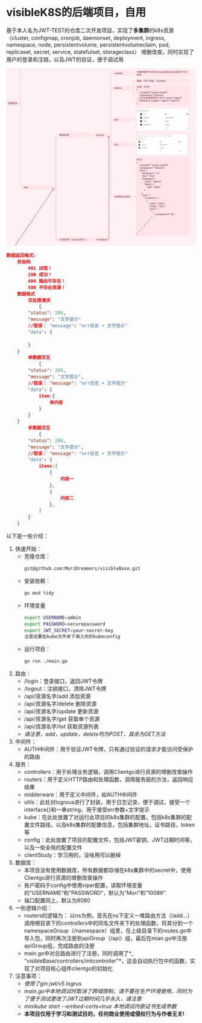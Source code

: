 # visibleK8S的后端项目，自用
基于本人名为JWT-TEST的仓库二次开发项目，实现了**多集群**的k8s资源
（cluster, configmap, cronjob, daemonset, deployment, ingress, namespace, node, persistentvolume, persistentvolumeclaim, pod, replicaset, secret, service, statefulset, storageclass）
增删改查，同时实现了用户的登录和注销，以及JWT的验证，便于调试用

![数据交互格式](./example/design.png)
```json
数据返回格式:
    状态码
        401 出错！
        200 成功！
        404 路由不存在！
        500 不存在资源！
    数据格式
        仅处理请求
            {
        "status": 200,
        "message": "文字提示"
        //错误： "message": "err信息 + 文字提示"
        "data": {
            
        }
    }
        单数据交互
            {
        "status": 200,
        "message": "文字提示",
        //错误： "message": "err信息 + 文字提示"
        "data": {
            item:{
                单内容
            }
        }
    }
        多数据交互
            {
        "status": 200,
        "message": "文字提示",
        //错误： "message": "err信息 + 文字提示"
        "data": {
            items:[
                {
                    内容一
                },
                {
                    内容二
                },
            ]
        }
    }
```

以下是一些介绍：
1. 快速开始：
   - 克隆仓库：
     ```bash
     git@github.com:MoriDreamers/visibleBase.git
   - 安装依赖：
     ```bash
     go mod tidy
   - 环境变量
     ```bash
     export USERNAME=admin
     export PASSWORD=securepassword
     export JWT_SECRET=your-secret-key
     注意还要在kube文件夹下填入你的kubeconfig
   - 运行项目：
     ```bash
     go run ./main.go
2. 路由：
   - /login：登录接口，返回JWT令牌
   - /logout：注销接口，清除JWT令牌
   - /api/资源名字/add 添加资源
   - /api/资源名字/delete 删除资源
   - /api/资源名字/update 更新资源
   - /api/资源名字/get 获取单个资源
   - /api/资源名字/list 获取资源列表
   - *请注意，add，update，delete均为POST，其余为GET方法*
3. 中间件：
   - AUTH中间件：用于验证JWT令牌，只有通过验证的请求才能访问受保护的路由
4. 服务：
   - controllers：用于处理业务逻辑，调用Clientgo进行资源的增删改查操作
   - routers：用于定义HTTP路由和处理函数，调用服务层的方法，返回响应结果
   - midderware：用于定义中间件，如AUTH中间件 
   - utils：此处对logrous进行了封装，用于日志记录，便于调试，接受一个interface{}和一串string，用于接受err参数+文字提示
   - kube：在此处放置了对运行此项目的k8s集群的配置，包括k8s集群的配置文件路径，以及k8s集群的配置信息，包括集群地址，证书路径，token等
   - config：此处放置了项目的配置文件，包括JWT密钥，JWT过期时间等，以及一些全局的配置文件
   - clientStudy：学习用的，没啥用可以删掉
5. 数据库：
   - 本项目没有使用数据库，所有数据都存储在k8s集群中的secret中，使用Clientgo进行资源的增删改查操作
   - 账户密码于config中使用viper配置，读取环境变量的”USERNAME“和”PASSWORD“，默认为”Mori“和”10086“
   - 端口配置同上，默认为8080
6. 一些逻辑介绍：
    - routers的逻辑为： 以ns为例，首先在ns下定义一堆路由方法（/add...）调用根目录下的controllers中的同名文件夹下的处理函数，将其分到一个namespaceGroup（/namespace）组里，在上级目录下的routes.go中导入包，同时再次注册到apiGroup（/api）组，最后在mian.go中注册apiGroup组，完成路由的注册
    - main.go中对总路由进行了注册，同时调用了*_ "visibleBase/controllers/initcontroller"*，这会自动执行包中的函数，实现了对项目核心组件clientgo的初始化
7. 注意事项：
   - *使用了gin jwt/v5 logrus*
   - *main.go中本地调试时取消了跨域限制，请不要在生产环境使用，同时为了便于测试更改了JWT过期时间几乎永久，请注意*
   - *minikube start --embed-certs=true 本地调试内嵌证书生成参数*
   - **本项目仅用于学习和测试目的，任何商业使用或侵权行为与作者无关!**
